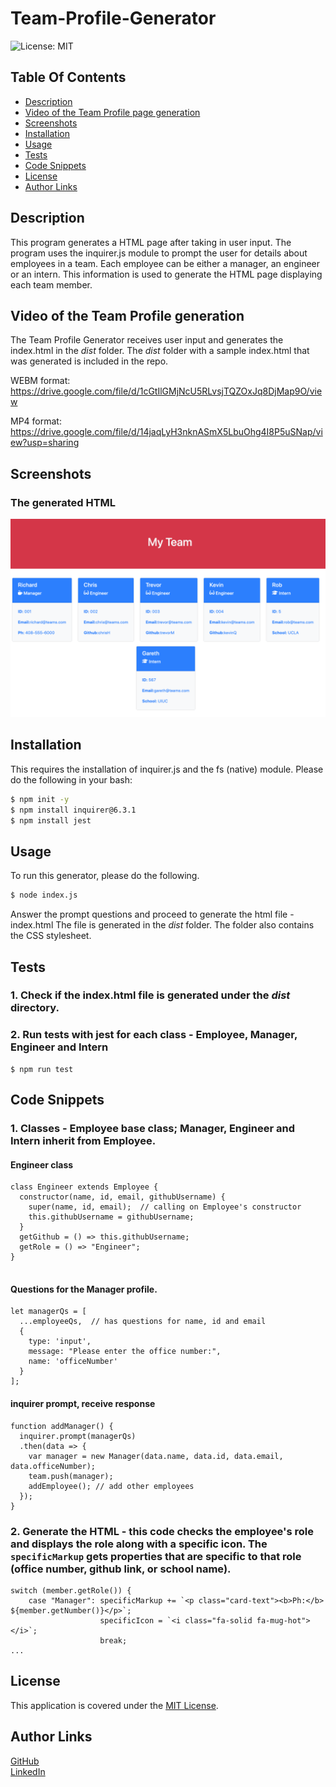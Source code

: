 # Team-Profile-Generator
![License: MIT](https://img.shields.io/badge/License-MIT-green.svg)

## Table Of Contents
* [Description](#description)
* [Video of the Team Profile page generation](#video-of-the-readmemd-file-generation)
* [Screenshots](#screenshots)
* [Installation](#installation)
* [Usage](#usage)
* [Tests](#tests)
* [Code Snippets](#code-snippets)
* [License](#license)
* [Author Links](#author-links)
## Description
This program generates a HTML page after taking in user input. The program uses the inquirer.js module to prompt the user for details about employees in a team. Each employee can be either a manager, an engineer or an intern. This information is used to generate the HTML page displaying each team member.  

## Video of the Team Profile generation
The Team Profile Generator receives user input and generates the index.html in the *dist* folder. The *dist* folder with a sample index.html that was generated is included in the repo.

WEBM format: <https://drive.google.com/file/d/1cGtIlGMjNcU5RLvsjTQZOxJq8DjMap9O/view>

MP4 format: <https://drive.google.com/file/d/14jaqLyH3nknASmX5LbuOhg4I8P5uSNap/view?usp=sharing>

## Screenshots
### The generated HTML

![The Generated HTML](./dist/TPG.png)


## Installation
This requires the installation of inquirer.js and the fs (native) module. Please do the following in your bash:

```bash 
$ npm init -y
$ npm install inquirer@6.3.1
$ npm install jest
```

## Usage
To run this generator, please do the following. 

```bash
$ node index.js
```
Answer the prompt questions and proceed to generate the html file - index.html The file is generated in the *dist* folder. The folder also contains the CSS stylesheet.


## Tests
### 1. Check if the index.html file is generated under the *dist* directory.
### 2. Run tests with jest for each class - Employee, Manager, Engineer and Intern
```
$ npm run test
```

## Code Snippets
### 1. Classes - Employee base class; Manager, Engineer and Intern inherit from Employee.

#### Engineer class
```
class Engineer extends Employee {
  constructor(name, id, email, githubUsername) {
    super(name, id, email);  // calling on Employee's constructor
    this.githubUsername = githubUsername;
  }
  getGithub = () => this.githubUsername;
  getRole = () => "Engineer";
}
     
```
#### Questions for the Manager profile. 
```
let managerQs = [
  ...employeeQs,  // has questions for name, id and email
  {
    type: 'input',
    message: "Please enter the office number:",
    name: 'officeNumber'
  }  
];

```

#### inquirer prompt, receive response
```
function addManager() {
  inquirer.prompt(managerQs)
  .then(data => {
    var manager = new Manager(data.name, data.id, data.email, data.officeNumber);
    team.push(manager);
    addEmployee(); // add other employees
  });
}
```

### 2. Generate the HTML - this code checks the employee's role and displays the role along with a specific icon. The ```specificMarkup``` gets properties that are specific to that role (office number, github link, or school name). 
```
switch (member.getRole()) {
    case "Manager": specificMarkup += `<p class="card-text"><b>Ph:</b> ${member.getNumber()}</p>`;
                    specificIcon = `<i class="fa-solid fa-mug-hot"></i>`;
                    break;
...

```

## License
This application is covered under the [MIT License](https://opensource.org/licenses/MIT).

## Author Links
[GitHub](https://github.com/sbhikshe)\
[LinkedIn](https://www.linkedin.com/in/sripriya-bhikshesvaran-8520992/)

